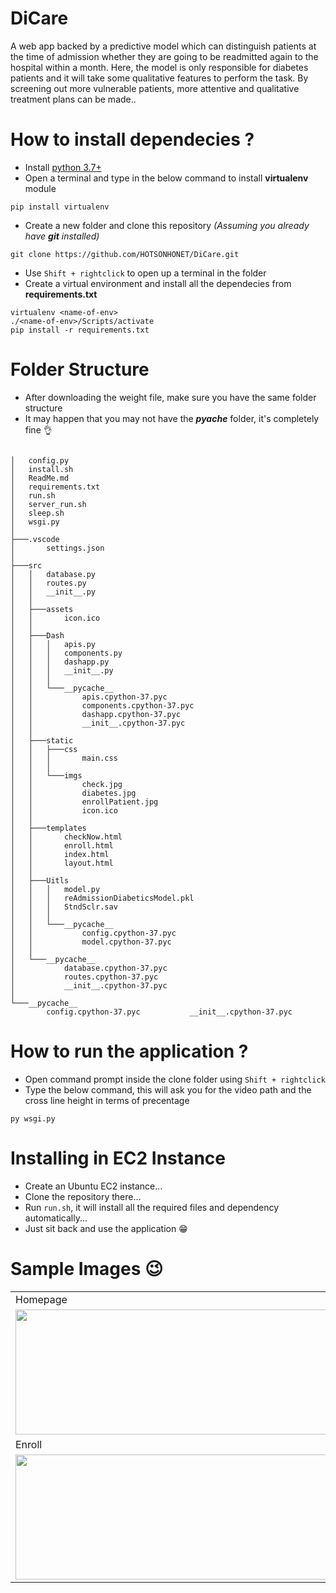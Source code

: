 # DiCare

A web app backed by a predictive model which can distinguish patients at the time of admission whether they are going to be readmitted again to the hospital within a month. Here, the model is only responsible for diabetes patients and it will take some qualitative features to perform the task. By screening out more vulnerable patients, more attentive and qualitative treatment plans can be made..


# How to install dependecies ?

* Install [python 3.7+](https://www.python.org/downloads/release/python-378/)
* Open a terminal and type in the below command to install **virtualenv** module
~~~
pip install virtualenv
~~~

* Create a new folder and clone this repository *(Assuming you already have **git** installed)*
~~~
git clone https://github.com/HOTSONHONET/DiCare.git
~~~

* Use `Shift + rightclick` to open up a terminal in the folder
* Create a virtual environment and install all the dependecies from **requirements.txt**
~~~
virtualenv <name-of-env>
./<name-of-env>/Scripts/activate
pip install -r requirements.txt
~~~


# Folder Structure
* After downloading the weight file, make sure you have the same folder structure
* It may happen that you may not have the *__pyache__* folder, it's completely fine 👌
~~~

│   config.py
│   install.sh
│   ReadMe.md
│   requirements.txt
│   run.sh
│   server_run.sh
│   sleep.sh
│   wsgi.py
│
├───.vscode
│       settings.json
│
├───src
│   │   database.py
│   │   routes.py
│   │   __init__.py
│   │
│   ├───assets
│   │       icon.ico
│   │
│   ├───Dash
│   │   │   apis.py
│   │   │   components.py
│   │   │   dashapp.py
│   │   │   __init__.py
│   │   │
│   │   └───__pycache__
│   │           apis.cpython-37.pyc
│   │           components.cpython-37.pyc
│   │           dashapp.cpython-37.pyc
│   │           __init__.cpython-37.pyc
│   │
│   ├───static
│   │   ├───css
│   │   │       main.css
│   │   │
│   │   └───imgs
│   │           check.jpg
│   │           diabetes.jpg
│   │           enrollPatient.jpg
│   │           icon.ico
│   │
│   ├───templates
│   │       checkNow.html
│   │       enroll.html
│   │       index.html
│   │       layout.html
│   │
│   ├───Uitls
│   │   │   model.py
│   │   │   reAdmissionDiabeticsModel.pkl
│   │   │   StndSclr.sav
│   │   │
│   │   └───__pycache__
│   │           config.cpython-37.pyc
│   │           model.cpython-37.pyc
│   │
│   └───__pycache__
│           database.cpython-37.pyc
│           routes.cpython-37.pyc
│           __init__.cpython-37.pyc
│
└───__pycache__
        config.cpython-37.pyc           __init__.cpython-37.pyc
~~~


# How to run the application ?
* Open command prompt inside the clone folder using `Shift + rightclick`
* Type the below command, this will ask you for the video path and the cross line height in terms of precentage
~~~
py wsgi.py
~~~

# Installing in EC2 Instance
* Create an Ubuntu EC2 instance... 
* Clone the repository there... 
* Run `run.sh`, it will install all the required files and dependency automatically... 
* Just sit back and use the application 😁

# Sample Images 😉
<table>
  <tr>
    <td>Homepage</td>
     <td>Readmission Check</td>
  </tr>
  <tr>
    <td><img src="https://user-images.githubusercontent.com/56304060/114261767-13eb6600-99fa-11eb-99b0-c3eda4d3e447.png" width=500 height=200></td>
    <td><img src="https://user-images.githubusercontent.com/56304060/114261769-151c9300-99fa-11eb-82a6-0ada52ea4bf9.png" width=500 height=200></td>
  </tr>
  <tr>
    <td>Enroll</td>
    <td>Dashboard</td>     
  </tr>
  <tr>
    <td><img src="https://user-images.githubusercontent.com/56304060/114261766-12ba3900-99fa-11eb-9549-da8f9cb2215d.png" width=500 height=200></td>
    <td><img src="https://user-images.githubusercontent.com/56304060/114261764-11890c00-99fa-11eb-87eb-b96f1da742d5.png" width=500 height=200></td>    
  </tr>
 </table>
